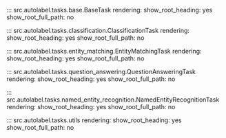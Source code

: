 ::: src.autolabel.tasks.base.BaseTask
    rendering:
        show_root_heading: yes
        show_root_full_path: no

::: src.autolabel.tasks.classification.ClassificationTask
    rendering:
        show_root_heading: yes
        show_root_full_path: no

::: src.autolabel.tasks.entity_matching.EntityMatchingTask
    rendering:
        show_root_heading: yes
        show_root_full_path: no

::: src.autolabel.tasks.question_answering.QuestionAnsweringTask
    rendering:
        show_root_heading: yes
        show_root_full_path: no

::: src.autolabel.tasks.named_entity_recognition.NamedEntityRecognitionTask
    rendering:
        show_root_heading: yes
        show_root_full_path: no

::: src.autolabel.tasks.utils
    rendering:
        show_root_heading: yes
        show_root_full_path: no
